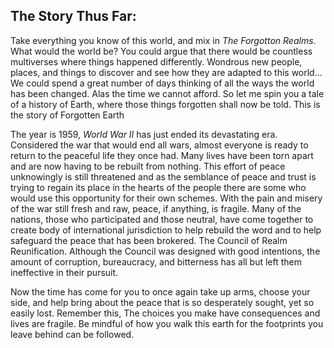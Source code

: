 ## The Story Thus Far:
Take everything you know of this world, and mix in *The Forgotton Realms*. What would the world be? You could argue that there would be countless multiverses where things happened differently. Wondrous new people, places, and things to discover and see how they are adapted to this world... We could spend a great number of days thinking of all the ways the world has been changed. Alas the time we cannot afford. 
So let me spin you a tale of a history of Earth, where those things forgotten shall now be told. This is the story of Forgotten Earth

The year is 1959, *World War II* has just ended its devastating era. Considered the war that would end all wars, almost everyone is ready to return to the peaceful life they once had. Many lives have been torn apart and are now having to be rebuilt from nothing. This effort of peace unknowingly is still threatened and as the semblance of peace and trust is trying to regain its place in the hearts of the people there are some who would use this opportunity for their own schemes. With the pain and misery of the war still fresh and raw, peace, if anything, is fragile. Many of the nations, those who participated and those neutral, have come together to create body of international jurisdiction to help rebuild the word and to help safeguard the peace that has been brokered. The  Council of Realm Reunification. Although the Council was designed with good intentions, the amount of corruption, bureaucracy, and bitterness has all but left them ineffective in their pursuit. 

Now the time has come for you to once again take up arms, choose your side, and help bring about the peace that is so desperately sought, yet so easily lost. Remember this, The choices you make have consequences and lives are fragile. Be mindful of how you walk this earth for the footprints you leave behind can be followed. 